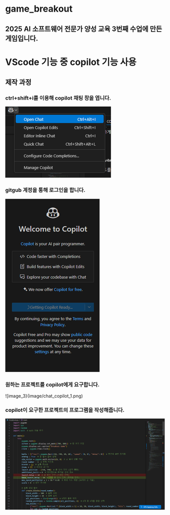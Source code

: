 # game_breakout
## 2025 AI 소프트웨어 전문가 양성 교육 3번째 수업에 만든 게임입니다.

# VScode 기능 중 copilot 기능 사용
## 제작 과정
### ctrl+shift+i를 이용해 copilot 채팅 창을 엽니다.
![image_1](image/copilot_2.png)
### gitgub 계정을 통해 로그인을 합니다.
![image_2](image/coPilot.png)
### 원하는 프로젝트를 copilot에게 요구합니다.
![image_3}(image/chat_copilot_1.png)
### copilot이 요구한 프로젝트의 프로그램을 작성해줍니다.
![image_4](image/applying_edit.png)



